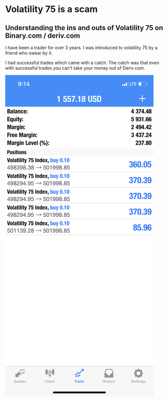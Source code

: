 # Volatility 75 is a scam

## Understanding the ins and outs of Volatility 75 on Binary.com / deriv.com

I have been a trader for over 3 years. I was introduced to volatility 75 by a friend 
who swear by it. 

I had successful trades which came with a catch. 
The catch was that even with successful trades you can't take your money out of Deriv.com.

 ![Login to Zonimo image](7CEC8050-70E7-42A7-8BF5-EB7D1B6D7CAA.png)


